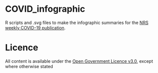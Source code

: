 # COVID_infographic
R scripts and .svg files to make the infographic summaries for the [NRS weekly COVID-19 publication](https://www.nrscotland.gov.uk/covid19stats).

# Licence
All content is available under the [Open Government Licence v3.0](http://www.nationalarchives.gov.uk/doc/open-government-licence/version/3/), except where otherwise stated
